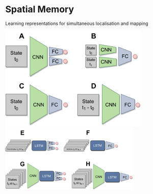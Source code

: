 # Spatial Memory
Learning representations for simultaneous localisation and mapping

<img src="img/feedforward_models.png" width="425"/> <img src="img/recurrent_models.png" width="400" width="425"/> 
